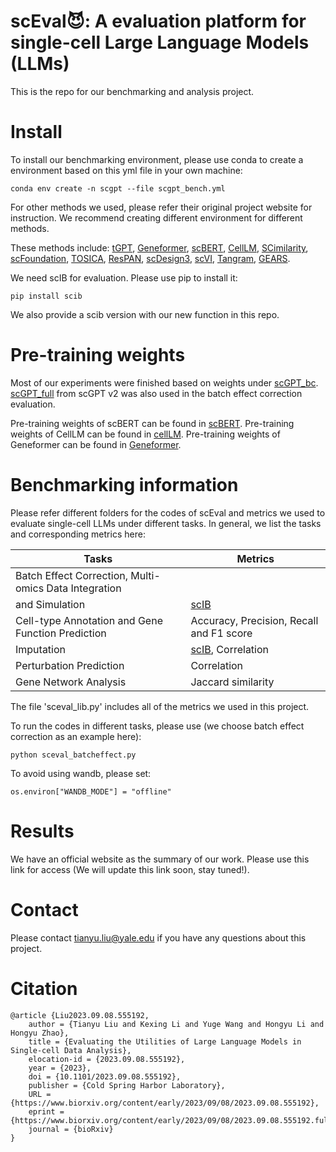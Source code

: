 # scEval😈: A evaluation platform for single-cell Large Language Models (LLMs)

This is the repo for our benchmarking and analysis project. 

# Install

To install our benchmarking environment, please use conda to create a environment based on this yml file in your own machine:
```
conda env create -n scgpt --file scgpt_bench.yml
```

For other methods we used, please refer their original project website for instruction. We recommend creating different environment for different methods.

These methods include: [tGPT](https://github.com/deeplearningplus/tGPT), [Geneformer](https://huggingface.co/ctheodoris/Geneformer), [scBERT](https://github.com/TencentAILabHealthcare/scBERT), [CellLM](https://github.com/BioFM/OpenBioMed/tree/main), [SCimilarity](https://github.com/Genentech/scimilarity), [scFoundation](https://github.com/biomap-research/scFoundation), [TOSICA](https://github.com/JackieHanLab/TOSICA/tree/main), [ResPAN](https://github.com/AprilYuge/ResPAN/tree/main), [scDesign3](https://github.com/SONGDONGYUAN1994/scDesign3), [scVI](https://scvi-tools.org/), [Tangram](https://github.com/broadinstitute/Tangram), [GEARS](https://github.com/snap-stanford/GEARS).

We need scIB for evaluation. Please use pip to install it:
```
pip install scib
```
We also provide a scib version with our new function in this repo.


# Pre-training weights

Most of our experiments were finished based on weights under [scGPT_bc](https://drive.google.com/drive/folders/1S9B2QUvBAh_FxUNrWrLfsvsds1thF9ad?usp=share_link). [scGPT_full](https://drive.google.com/drive/folders/1eNdHu45uXDHOF4u0J1sYiBLZYN55yytS?usp=share_link) from scGPT v2 was also used in the batch effect correction evaluation.

Pre-training weights of scBERT can be found in [scBERT](https://github.com/TencentAILabHealthcare/scBERT). Pre-training weights of CellLM can be found in [cellLM](https://github.com/BioFM/OpenBioMed/tree/main). Pre-training weights of Geneformer can be found in [Geneformer](https://huggingface.co/ctheodoris/Geneformer).

# Benchmarking information

Please refer different folders for the codes of scEval and metrics we used to evaluate single-cell LLMs under different tasks. In general, we list the tasks and corresponding metrics here:

| Tasks                                                 | Metrics                                  |
|-------------------------------------------------------|------------------------------------------|
| Batch Effect Correction, Multi-omics Data Integration |
| and Simulation                                        | [scIB](https://github.com/theislab/scib)                                     |
| Cell-type Annotation and Gene Function Prediction     | Accuracy, Precision, Recall and F1 score |
| Imputation                                            | [scIB](https://github.com/theislab/scib), Correlation                        |
| Perturbation Prediction                               | Correlation                              |
| Gene Network Analysis                                 | Jaccard similarity                       |

The file 'sceval_lib.py' includes all of the metrics we used in this project.

To run the codes in different tasks, please use (we choose batch effect correction as an example here):

```
python sceval_batcheffect.py
```

To avoid using wandb, please set:

```
os.environ["WANDB_MODE"] = "offline"
```

# Results

We have an official website as the summary of our work. Please use this link for access (We will update this link soon, stay tuned!).

# Contact

Please contact tianyu.liu@yale.edu if you have any questions about this project.

# Citation

```
@article {Liu2023.09.08.555192,
	author = {Tianyu Liu and Kexing Li and Yuge Wang and Hongyu Li and Hongyu Zhao},
	title = {Evaluating the Utilities of Large Language Models in Single-cell Data Analysis},
	elocation-id = {2023.09.08.555192},
	year = {2023},
	doi = {10.1101/2023.09.08.555192},
	publisher = {Cold Spring Harbor Laboratory},
	URL = {https://www.biorxiv.org/content/early/2023/09/08/2023.09.08.555192},
	eprint = {https://www.biorxiv.org/content/early/2023/09/08/2023.09.08.555192.full.pdf},
	journal = {bioRxiv}
}
```